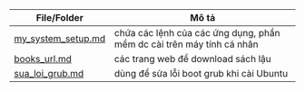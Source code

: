 |File/Folder|Mô tả|
|-|-|
|[my_system_setup.md](./my_system_setup.md)|chứa các lệnh của các ứng dụng, phần mềm dc cài trên máy tính cá nhân|
|[books_url.md](./books_url.md)|các trang web để download sách lậu|
|[sua_loi_grub.md](./sua_loi_grub.md)|dùng để sửa lỗi boot grub khi cài Ubuntu|
